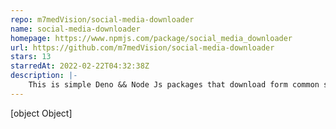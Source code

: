 ```yaml
---
repo: m7medVision/social-media-downloader
name: social-media-downloader
homepage: https://www.npmjs.com/package/social_media_downloader
url: https://github.com/m7medVision/social-media-downloader
stars: 13
starredAt: 2022-02-22T04:32:38Z
description: |-
    This is simple Deno && Node Js packages that download form common social media sites
---
```


[object Object]
